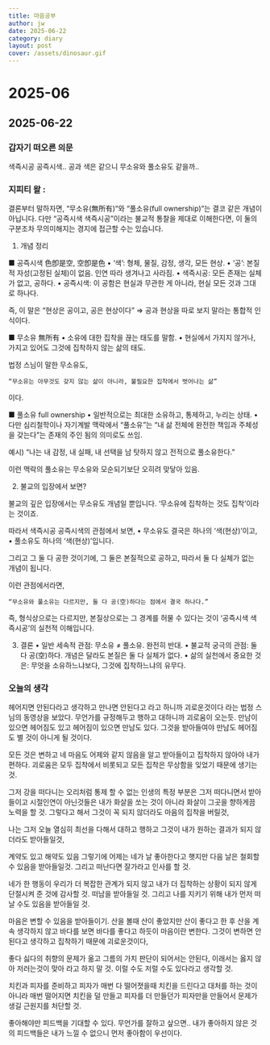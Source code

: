 ```yaml
---
title: 마음공부
author: jw
date: 2025-06-22
category: diary
layout: post
cover: /assets/dinosaur.gif
---
```

# 2025-06

## 2025-06-22
### 갑자기 떠오른 의문
색즉시공 공즉시색.. 
공과 색은 같으니 무소유와 풀소유도 같을까..

### 지피티 왈 : 
결론부터 말하자면, “무소유(無所有)“와 “풀소유(full ownership)“는 결코 같은 개념이 아닙니다.
다만 “공즉시색 색즉시공”이라는 불교적 통찰을 제대로 이해한다면, 이 둘의 구분조차 무의미해지는 경지에 접근할 수는 있습니다.

1. 개념 정리

■ 공즉시색 色卽是空, 空卽是色
	•	‘색’: 형체, 물질, 감정, 생각, 모든 현상.
	•	‘공’: 본질적 자성(고정된 실체)이 없음. 인연 따라 생겨나고 사라짐.
	•	색즉시공: 모든 존재는 실체가 없고, 공하다.
	•	공즉시색: 이 공함은 현실과 무관한 게 아니라, 현실 모든 것과 그대로 하나다.

즉, 이 말은 “현상은 공이고, 공은 현상이다”
⇒ 공과 현상을 따로 보지 말라는 통합적 인식이다.

■ 무소유 無所有
	•	소유에 대한 집착을 끊는 태도를 말함.
	•	현실에서 가지지 않거나, 가지고 있어도 그것에 집착하지 않는 삶의 태도.

법정 스님이 말한 무소유도,

	“무소유는 아무것도 갖지 않는 삶이 아니라, 불필요한 집착에서 벗어나는 삶”
이다.

■ 풀소유 full ownership
	•	일반적으로는 최대한 소유하고, 통제하고, 누리는 상태.
	•	다만 심리철학이나 자기계발 맥락에서 “풀소유”는 “내 삶 전체에 완전한 책임과 주체성을 갖는다”는 존재의 주인 됨의 의미로도 쓰임.

예시)
“나는 내 감정, 내 실패, 내 선택을 남 탓하지 않고 전적으로 풀소유한다.”

이런 맥락의 풀소유는 무소유와 모순되기보단 오히려 맞닿아 있음.

2. 불교의 입장에서 보면?

불교의 깊은 입장에서는 무소유도 개념일 뿐입니다.
‘무소유에 집착하는 것도 집착’이라는 것이죠.

따라서 색즉시공 공즉시색의 관점에서 보면,
	•	무소유도 결국은 하나의 ‘색(현상)’이고,
	•	풀소유도 하나의 ‘색(현상)’입니다.

그리고 그 둘 다 공한 것이기에,
그 둘은 본질적으로 공하고, 따라서 둘 다 실체가 없는 개념이 됩니다.

이런 관점에서라면,

	“무소유와 풀소유는 다르지만, 둘 다 공(空)하다는 점에서 결국 하나다.”

즉, 형식상으로는 다르지만, 본질상으로는 그 경계를 허물 수 있다는 것이 ‘공즉시색 색즉시공’의 실천적 이해입니다.

3. 결론
	•	일반 세속적 관점: 무소유 ≠ 풀소유. 완전히 반대.
	•	불교적 궁극의 관점: 둘 다 공(空)하다. 개념은 달라도 본질은 둘 다 실체가 없다.
	•	삶의 실천에서 중요한 것은: 무엇을 소유하느냐보다, 그것에 집착하느냐의 유무다.

### 오늘의 생각
헤어지면 안된다라고 생각하고 만나면 안된다고 라고 하니까 괴로운것이다 라는 법정 스님의 동영상을 보았다.
무언가를 규정해두고 행하고 대하니까 괴로움이 오는듯.
만남이 있으면 헤어짐도 있고 헤어짐이 있으면 만남도 있다. 그것을 받아들여야 만남도 헤어짐도 별 것이 아니게 될 것이다.

모든 것은 변하고 네 마음도 어제와 같지 않음을 알고 받아들이고 집착하지 않아야 내가 편하다.
괴로움은 모두 집착에서 비롯되고 모든 집착은 무상함을 잊었기 때문에 생기는것.

그저 강을 떠다니는 오리처럼 통제 할 수 없는 인생의 특정 부분은 그저 떠다니면서 받아들이고 시절인연이 아닌것들은 내가 화살을 쏘는 것이 아니라 화살이 그곳을 향하게끔 노력을 할 것. 그렇다고 해서 그것이 꼭 되지 않더라도 마음의 집착을 버릴것,

나는 그저 오늘 열심히 최선을 다해서 대하고 행하고 그것이 내가 원하는 결과가 되지 않더라도 받아들일것,

계약도 있고 해약도 있음 그렇기에 어제는 네가 날 좋아한다고 햇지만 다음 날은 철회할 수 있음을 받아들일것. 그리고 떠난다면 잘가라고 인사를 할 것.

네가 한 행동이 우리가 더 복잡한 관계가 되지 않고 내가 더 집착하는 상황이 되지 않게 단절시켜 준 것에 감사할 것.
떠남을 받아들일 것.
그리고 나를 지키기 위해 내가 먼저 떠날 수도 있음을 받아들일 것.

마음은 변할 수 있음을 받아들이기. 산을 볼때 산이 좋았지만 산이 좋다고 한 후 산을 계속 생각하지 않고 바다를 보면 바다를 좋다고 하듯이 마음이란 변한다. 그것이 변하면 안된다고 생각하고 집착하기 때문에 괴로운것이다,

좋다 싫다의 취향의 문제가 옮고 그름의 가치 판단이 되어서는 안된다, 
이래서는 옳지 않아 저러는것이 맞아 라고 하지 말 것.
이럴 수도 저럴 수도 있다라고 생각할 것.

치킨과 피자를 준비하고 피자가 매번 다 떨어졋을때 치킨을 드린다고 대처를 하는 것이 아니라 매번 떨어지면 치킨을 덜 만들고 피자를 더 만들던가 피자만을 만들어서 문제가 생길 근원지를 처단할 것.

좋아해야만 피드백을 기대할 수 있다. 무언가를 잘하고 샆으면.. 내가 좋아하지 않은 것의 피드백들은 내가 느낄 수 없으니 먼저 좋아함이 우선이다.